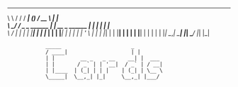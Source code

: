  __     __                    _____   _             ____    _     
 \ \   / /                   / ____| (_)           / __ \  | |    
  \ \_/ /   _   _   ______  | |  __   _   ______  | |  | | | |__  
   \   /   | | | | |______| | | |_ | | | |______| | |  | | | '_ \ 
    | |    | |_| |          | |__| | | |          | |__| | | | | |
    |_|     \__,_|           \_____| |_|           \____/  |_| |_|

                _____                      _       
                / ____|                    | |      
                | |        __ _   _ __    __| |  ___ 
                | |       / _` | | '__|  / _` | / __|
                | |____  | (_| | | |    | (_| | \__ \
                \_____|  \__,_| |_|     \__,_| |___/
                                                    
                                      
                                                 
